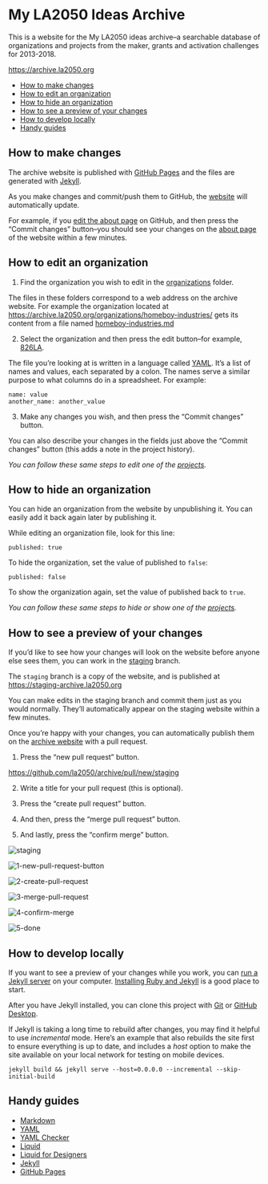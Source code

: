 
# My LA2050 Ideas Archive

This is a website for the My LA2050 ideas archive–a searchable database of organizations and projects from the maker, grants and activation challenges for 2013-2018.

https://archive.la2050.org

* [How to make changes](#how-to-make-changes)
* [How to edit an organization](#how-to-edit-an-organization)
* [How to hide an organization](#how-to-hide-an-organization)
* [How to see a preview of your changes](#how-to-see-a-preview-of-your-changes)
* [How to develop locally](#how-to-develop-locally)
* [Handy guides](#handy-guides)

## How to make changes

The archive website is published with [GitHub Pages](https://pages.github.com) and the files are generated with [Jekyll](http://jekyllrb.com).

As you make changes and commit/push them to GitHub, the [website](https://archive.la2050.org) will automatically update.

For example, if you [edit the about page](https://github.com/la2050/archive/edit/master/about.markdown) on GitHub, and then press the “Commit changes” button–you should see your changes on the [about page](https://archive.la2050.org/about/) of the website within a few minutes.

## How to edit an organization

1. Find the organization you wish to edit in the [organizations](https://github.com/la2050/archive/tree/master/_organizations) folder.

The files in these folders correspond to a web address on the archive website. For example the organization located at https://archive.la2050.org/organizations/homeboy-industries/ gets its content from a file named [homeboy-industries.md](https://github.com/la2050/archive/blob/master/_organizations/homeboy-industries.md)

2. Select the organization and then press the edit button–for example, [826LA](https://github.com/la2050/archive/edit/master/_organizations/826la.md).

The file you’re looking at is written in a language called [YAML](https://en.wikipedia.org/wiki/YAML). It’s a list of names and values, each separated by a colon. The names serve a similar purpose to what columns do in a spreadsheet. For example:
```
name: value
another_name: another_value
```

3. Make any changes you wish, and then press the “Commit changes” button.

You can also describe your changes in the fields just above the “Commit changes” button (this adds a note in the project history).

_You can follow these same steps to edit one of the [projects](https://github.com/la2050/archive/tree/master/_projects)._

## How to hide an organization

You can hide an organization from the website by unpublishing it. You can easily add it back again later by publishing it.

While editing an organization file, look for this line:
```
published: true
```

To hide the organization, set the value of published to `false`:
```
published: false
```

To show the organization again, set the value of published back to `true`.

_You can follow these same steps to hide or show one of the [projects](https://github.com/la2050/archive/tree/master/_projects)._

## How to see a preview of your changes

If you’d like to see how your changes will look on the website before anyone else sees them, you can work in the [staging](https://github.com/la2050/archive/tree/staging) branch.

The `staging` branch is a copy of the website, and is published at https://staging-archive.la2050.org

You can make edits in the staging branch and commit them just as you would normally. They’ll automatically appear on the staging website within a few minutes.

Once you’re happy with your changes, you can automatically publish them on the [archive website](https://archive.la2050.org) with a pull request.

1. Press the “new pull request” button.

https://github.com/la2050/archive/pull/new/staging

2. Write a title for your pull request (this is optional).

3. Press the “create pull request” button.

4. And then, press the “merge pull request” button.

5. And lastly, press the “confirm merge” button.

![staging](https://user-images.githubusercontent.com/926616/47128141-f3852b00-d244-11e8-9615-84107938d3b7.png)

![1-new-pull-request-button](https://user-images.githubusercontent.com/926616/47128142-f4b65800-d244-11e8-997d-64fc502e5478.png)

![2-create-pull-request](https://user-images.githubusercontent.com/926616/47128144-f6801b80-d244-11e8-915f-642fe80eb8e7.png)

![3-merge-pull-request](https://user-images.githubusercontent.com/926616/47128146-f7b14880-d244-11e8-8bd9-d1da61420c8a.png)

![4-confirm-merge](https://user-images.githubusercontent.com/926616/47128149-f8e27580-d244-11e8-8af9-15ee2f4ca83e.png)

![5-done](https://user-images.githubusercontent.com/926616/47128151-fa13a280-d244-11e8-9a3c-5666d25f5f9b.png)


## How to develop locally

If you want to see a preview of your changes while you work, you can [run a Jekyll server](https://jekyllrb.com) on your computer. [Installing Ruby and Jekyll](https://jekyllrb.com/docs/installation/) is a good place to start.

After you have Jekyll installed, you can clone this project with [Git](https://git-scm.com) or [GitHub Desktop](https://desktop.github.com).

If Jekyll is taking a long time to rebuild after changes, you may find it helpful to use *incremental* mode. Here’s an example that also rebuilds the site first to ensure everything is up to date, and includes a *host* option to make the site available on your local network for testing on mobile devices.

```
jekyll build && jekyll serve --host=0.0.0.0 --incremental --skip-initial-build
```

## Handy guides

* [Markdown](https://guides.github.com/features/mastering-markdown/)
* [YAML](https://docs.ansible.com/ansible/latest/reference_appendices/YAMLSyntax.html)
* [YAML Checker](http://www.yamllint.com)
* [Liquid](https://shopify.github.io/liquid/)
* [Liquid for Designers](https://github.com/Shopify/liquid/wiki/Liquid-for-Designers)
* [Jekyll](https://jekyllrb.com/docs/home/)
* [GitHub Pages](https://pages.github.com)

